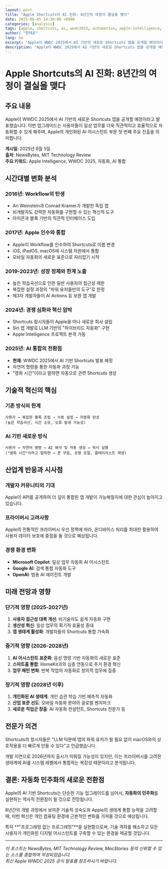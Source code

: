 ```yaml
---
layout: post
title: "Apple Shortcuts의 AI 진화: 8년간의 여정이 결실을 맺다"
date: 2025-06-05 14:30:00 +0900
categories: [analysis]
tags: [apple, shortcuts, ai, wwdc2025, automation, apple-intelligence, tech-analysis]
author: "한재훈"
lang: ko
excerpt: "Apple이 WWDC 2025에서 AI 기반의 새로운 Shortcuts 앱을 공개할 예정이다. 이번 업그레이드는 사용자들이 일상 업무를 더욱 직관적이고 효율적으로 자동화할 수 있게 해주며 혁신적 변화를 가져올 수 있다. Apple의 개인화된 AI 어시스턴트 부문 첫 번째 주요 진출을 의미한다."
description: "Apple이 WWDC 2025에서 AI 기반의 새로운 Shortcuts 앱을 공개할 예정이다. 이번 업그레이드는 사용자들이 일상 업무를 더욱 직관적이고 효율적으로 자동화할 수 있게 해준다."
---
```


# Apple Shortcuts의 AI 진화: 8년간의 여정이 결실을 맺다

## 주요 내용

Apple이 WWDC 2025에서 AI 기반의 새로운 Shortcuts 앱을 공개할 예정이라고 발표했습니다. 이번 업그레이드는 사용자들이 일상 업무를 더욱 직관적이고 효율적으로 자동화할 수 있게 해주며, Apple의 개인화된 AI 어시스턴트 부문 첫 번째 주요 진출을 의미합니다.

**게시일**: 2025년 6월 5일  
**출처**: NewsBytes, MIT Technology Review  
**주요 키워드**: Apple Intelligence, WWDC 2025, 자동화, AI 통합

<!--more-->

## 시간대별 변화 분석

### **2016년**: Workflow의 탄생
- Ari Weinstein과 Conrad Kramer가 개발한 독립 앱
- 비개발자도 강력한 자동화를 구현할 수 있는 혁신적 도구
- 아이콘과 블록 기반의 직관적 인터페이스 도입

### **2017년**: Apple 인수와 통합
- Apple이 Workflow를 인수하여 Shortcuts로 이름 변경
- iOS, iPadOS, macOS에 시스템 차원에서 통합
- 모바일 자동화의 새로운 표준으로 자리잡기 시작

### **2019-2023년**: 성장 정체와 한계 노출
- 높은 학습곡선으로 인한 일반 사용자의 접근성 제한
- 복잡한 설정 과정의 "파워 유저들만의 도구"로 한정
- 제3자 개발자들이 AI Actions 등 보완 앱 개발

### **2024년**: 경쟁 심화와 혁신 압박
- Shortcuts 참시자들이 Apple을 떠나 새로운 회사 설립
- Siri 앱 개발로 LLM 기반의 "하이브리드 자동화" 구현
- Apple Intelligence 프로젝트 본격 가동

### **2025년**: AI 통합의 전환점
- **현재**: WWDC 2025에서 AI 기반 Shortcuts 발표 예정
- 자연어 명령을 통한 자동화 과정 가능
- "영화 시간"이라고 말하면 자동으로 관련 Shortcuts 생성

## 기술적 혁신의 핵심

### 기존 방식의 한계
```
사용자 → 복잡한 블록 조립 → 수동 설정 → 자동화 완성
(높은 학습곡선, 시간 소모, 오류 발생 가능성)
```

### AI 기반 새로운 방식
```
사용자 → 자연어 명령 → AI 해석 및 자동 생성 → 즉시 실행
("영화 시간"이라고 말하면 → 폰 무음, 조명 조절, 플레이리스트 재생)
```

## 산업계 반응과 시사점

### 개발자 커뮤니티의 기대
Apple이 API를 공개하여 더 깊이 통합된 앱 개발이 가능해질지에 대한 관심이 높아지고 있습니다.

### 프라이버시 고려사항
Apple의 전통적인 프라이버시 우선 정책에 따라, 온디바이스 처리를 최대한 활용하여 사용자 데이터 보호에 중점을 둘 것으로 예상됩니다.

### 경쟁 환경 변화
- **Microsoft Copilot**: 일상 업무 자동화 AI 어시스턴트
- **Google AI**: 검색 통합 자동화 도구
- **OpenAI**: 범용 AI 에이전트 개발

## 미래 전망과 영향

### 단기적 영향 (2025-2027년)
1. **사용자 접근성 대폭 개선**: 비기술자도 쉽게 자동화 구현
2. **생산성 혁신**: 일상 업무의 획기적 효율성 증대
3. **앱 생태계 활성화**: 개발자들의 Shortcuts 통합 가속화

### 중기적 영향 (2026-2028년)
1. **AI 어시스턴트 표준화**: 음성 명령 기반 자동화의 새로운 표준
2. **스마트홈 통합**: HomeKit과의 심층 연동으로 주거 환경 혁신
3. **업무 패턴 변화**: 반복 작업의 자동화로 창의적 업무에 집중

### 장기적 영향 (2028년 이후)
1. **개인화된 AI 생태계**: 개인 습관 학습 기반 예측적 자동화
2. **산업 표준 선도**: 모바일 자동화 분야의 글로벌 벤치마크
3. **새로운 직업군 창출**: AI 자동화 컨설턴트, Shortcuts 전문가 등

## 전문가 의견

Shortcuts의 창시자들은 "LLM 덕분에 앱의 파워 유저가 될 필요 없이 macOS와의 상호작용을 더 빠르게 만들 수 있다"고 언급했습니다.

개발 지연으로 2026년까지 출시가 미뤄질 가능성이 있지만, 이는 프라이버시를 고려한 생태계에 AI를 시스템 레벨에서 통합하는 복잡성 때문이라고 분석됩니다.

## 결론: 자동화 민주화의 새로운 전환점

Apple의 AI 기반 Shortcuts는 단순한 기능 업그레이드를 넘어서, **자동화의 민주화**를 실현하는 역사적 전환점이 될 것으로 전망됩니다. 

8년간의 개발 과정에서 보여준 기술적 성숙도와 Apple의 생태계 통합 능력을 고려할 때, 이번 혁신은 개인 컴퓨팅 환경에 근본적인 변화를 가져올 것으로 예상됩니다.

특히 **"프로그래밍 없는 프로그래밍"**을 실현함으로써, 기술 격차를 해소하고 모든 사용자가 개인화된 디지털 어시스턴트를 구축할 수 있는 환경을 제공할 것입니다.

---

*이 포스트는 NewsBytes, MIT Technology Review, MacStories 등의 신뢰할 수 있는 소스를 종합하여 작성되었습니다.*  
*최신 Apple WWDC 2025 공식 발표를 참조하시기 바랍니다.*
